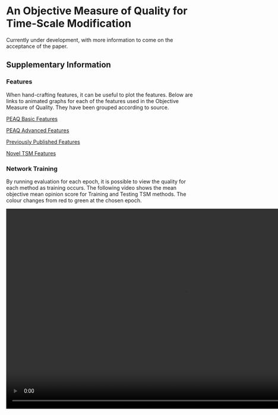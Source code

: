 # An Objective Measure of Quality for Time-Scale Modification

Currently under development, with more information to come on the acceptance of the paper.

## Supplementary Information

### Features

When hand-crafting features, it can be useful to plot the features.  Below are links to animated graphs for each of the features used in the Objective Measure of Quality.
They have been grouped according to source.

[PEAQ Basic Features](https://zygurt.github.io/TSM/peaqb_feat)

[PEAQ Advanced Features](https://zygurt.github.io/TSM/peaqa_feat)

[Previously Published Features](https://zygurt.github.io/TSM/pub_feat)

[Novel TSM Features](https://zygurt.github.io/TSM/tsm_feat)

### Network Training

By running evaluation for each epoch, it is possible to view the quality for each method as training occurs.
The following video shows the mean objective mean opinion score for Training and Testing TSM methods.
The colour changes from red to green at the chosen epoch.

<video width="960" height="540" controls loop>
 <source src="https://github.com/zygurt/TSM/raw/master/ML/Video/OMOQ_To_Test_MeanOS.m4v" type="video/mp4">
Your browser does not support the video tag.
</video>
